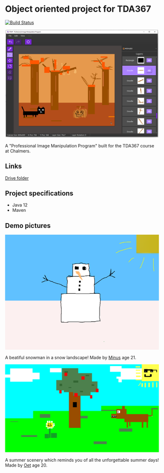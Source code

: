 # Object oriented project for TDA367
[![Build Status](https://travis-ci.org/albin-johansson/TDA367-OOP-Project.svg?branch=master)](https://travis-ci.org/albin-johansson/TDA367-OOP-Project)

![snowman](/readme/halloween_gui.png)

A "Professional Image Manipulation Program" built for the TDA367 course at Chalmers.

## Links
[Drive folder](https://drive.google.com/drive/folders/1BFGlPjVkQWTJUQReq_0bJjC7yN-BWDoM?usp=sharing)

## Project specifications
* Java 12
* Maven

## Demo pictures

![snowman](/readme/snowman.png)

A beatiful snowman in a snow landscape! Made by [Minus](https://github.com/Minus98) age 21.

![snowman](/readme/scenery.png)

A summer scenery which reminds you of all the unforgettable summer days! Made by [Oet](https://github.com/theowiik) age 20.
